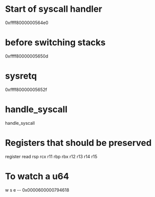 # Start of syscall handler
0xffff8000000564e0

# before switching stacks
0xffff80000005650d

# sysretq
0xffff80000005652f

# handle_syscall
handle_syscall

# Registers that should be preserved
register read rsp rcx r11 rbp rbx r12 r13 r14 r15

# To watch a u64
w s e -- 0x0000600000794618
